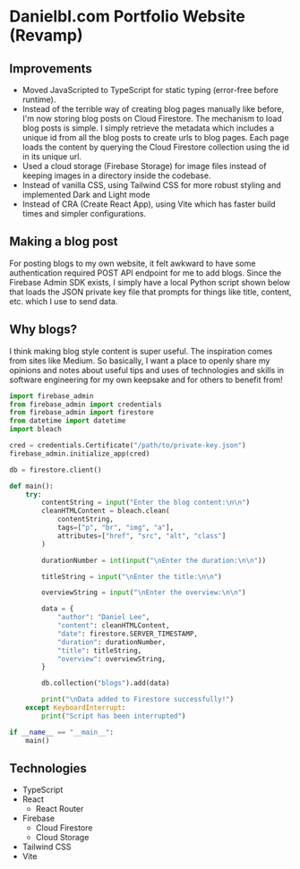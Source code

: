 # Danielbl.com Portfolio Website (Revamp)

## Improvements
- Moved JavaScripted to TypeScript for static typing (error-free before runtime).
- Instead of the terrible way of creating blog pages manually like before, I'm now storing blog posts on Cloud Firestore. The mechanism to load blog posts is simple. I simply retrieve the metadata which includes a unique id from all the blog posts to create urls to blog pages. Each page loads the content by querying the Cloud Firestore collection using the id in its unique url.
- Used a cloud storage (Firebase Storage) for image files instead of keeping images in a directory inside the codebase.
- Instead of vanilla CSS, using Tailwind CSS for more robust styling and implemented Dark and Light mode
- Instead of CRA (Create React App), using Vite which has faster build times and simpler configurations.

## Making a blog post
For posting blogs to my own website, it felt awkward to have some authentication required POST API endpoint for me to add blogs. Since the Firebase Admin SDK exists, I simply have a local Python script shown below that loads the JSON private key file that prompts for things like title, content, etc. which I use to send data.

## Why blogs?
I think making blog style content is super useful. The inspiration comes from sites like Medium. So basically, I want a place to openly share my opinions and notes about useful tips and uses of technologies and skills in software engineering for my own keepsake and for others to benefit from!

```python
import firebase_admin
from firebase_admin import credentials
from firebase_admin import firestore
from datetime import datetime
import bleach

cred = credentials.Certificate("/path/to/private-key.json")
firebase_admin.initialize_app(cred)

db = firestore.client()

def main():
	try:
		contentString = input("Enter the blog content:\n\n")
		cleanHTMLContent = bleach.clean(
			contentString,
			tags=["p", "br", "img", "a"],
			attributes=["href", "src", "alt", "class"]
		)

		durationNumber = int(input("\nEnter the duration:\n\n"))

		titleString = input("\nEnter the title:\n\n")

		overviewString = input("\nEnter the overview:\n\n")

		data = {
			"author": "Daniel Lee",
			"content": cleanHTMLContent,
			"date": firestore.SERVER_TIMESTAMP,
			"duration": durationNumber,
			"title": titleString,
			"overview": overviewString,
		}

		db.collection("blogs").add(data)

		print("\nData added to Firestore successfully!")
	except KeyboardInterrupt:
		print("Script has been interrupted")

if __name__ == "__main__":
	main()
```

## Technologies
- TypeScript
- React
    - React Router
- Firebase
    - Cloud Firestore
    - Cloud Storage
- Tailwind CSS
- Vite
